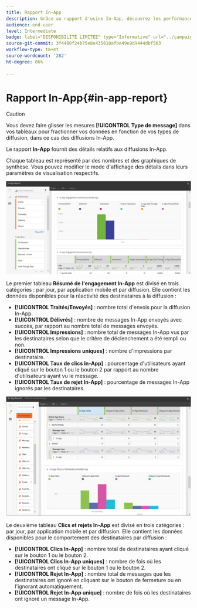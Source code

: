 ```yaml
---
title: Rapport In-App
description: Grâce au rapport d'usine In-App, découvrez les performances de vos messages In-App.
audience: end-user
level: Intermediate
badge: label="DISPONIBILITÉ LIMITÉE" type="Informative" url="../campaign-standard-migration-home.md" tooltip="Limité aux utilisateurs migrés Campaign Standard"
source-git-commit: 3f4400f24b75e8e435610afbe49e9d9444dbf563
workflow-type: tm+mt
source-wordcount: '282'
ht-degree: 86%

---
```


# Rapport In-App{#in-app-report}

>[!CAUTION]
>
>Vous devez faire glisser les mesures **[!UICONTROL Type de message]** dans vos tableaux pour fractionner vos données en fonction de vos types de diffusion, dans ce cas des diffusions In-App.

Le rapport **In-App** fournit des détails relatifs aux diffusions In-App.

Chaque tableau est représenté par des nombres et des graphiques de synthèse. Vous pouvez modifier le mode d&#39;affichage des détails dans leurs paramètres de visualisation respectifs.

![](assets/inapp_report.png)

Le premier tableau **Résumé de l&#39;engagement In-App** est divisé en trois catégories : par jour, par application mobile et par diffusion. Elle contient les données disponibles pour la réactivité des destinataires à la diffusion :

* **[!UICONTROL Traités/Envoyés]** : nombre total d&#39;envois pour la diffusion In-App.
* **[!UICONTROL Délivrés]** : nombre de messages In-App envoyés avec succès, par rapport au nombre total de messages envoyés.
* **[!UICONTROL Impressions]** : nombre total de messages In-App vus par les destinataires selon que le critère de déclenchement a été rempli ou non.
* **[!UICONTROL Impressions uniques]** : nombre d&#39;impressions par destinataire.
* **[!UICONTROL Taux de clics In-App]** : pourcentage d&#39;utilisateurs ayant cliqué sur le bouton 1 ou le bouton 2 par rapport au nombre d&#39;utilisateurs ayant vu le message.
* **[!UICONTROL Taux de rejet In-App]** : pourcentage de messages In-App ignorés par les destinataires.

![](assets/inapp_report_1.png)

Le deuxième tableau **Clics et rejets In-App** est divisé en trois catégories : par jour, par application mobile et par diffusion. Elle contient les données disponibles pour le comportement des destinataires par diffusion :

* **[!UICONTROL Clics In-App]** : nombre total de destinataires ayant cliqué sur le bouton 1 ou le bouton 2.
* **[!UICONTROL Clics In-App uniques]** : nombre de fois où les destinataires ont cliqué sur le bouton 1 ou le bouton 2.
* **[!UICONTROL Rejet In-App]** : nombre total de messages que les destinataires ont ignoré en cliquant sur le bouton de fermeture ou en l&#39;ignorant automatiquement.
* **[!UICONTROL Rejet In-App unique]** : nombre de fois où les destinataires ont ignoré un message In-App.
